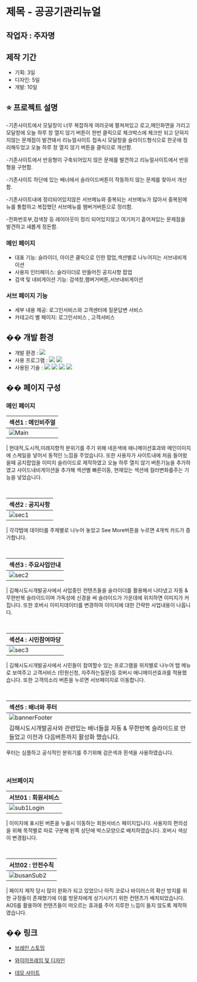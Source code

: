 # 제목 - 공공기관리뉴얼

## 작업자 : 주자명

## 제작 기간
- 기획: 3일
- 디자인: 5일
- 개발: 10일 

## ⭐️ 프로젝트 설명
 
-기존사이트에서 모달창이 너무 복잡하게 여러곳에 펼쳐져있고 로고,메인화면을 가리고
 모달창에 오늘 하루 창 열지 않기 버튼이 한번 클릭으로 체크박스에 체크만 되고
 닫혀지지않는 문제점이 발견돼서 리뉴얼사이트 접속시 모달창을 슬라이드형식으로 
 한곳에 정리해두었고 오늘 하루 창 열지 않기 버튼을 클릭으로 개선함.

-기존사이트에서 반응형이 구축되어있지 않은 문제를 발견하고 리뉴얼사이트에서 반응형을 구현함.

-기존사이트 하단에 있는 배너에서 슬라이드버튼이 작동하지 않는 문제를 찾아서 개선함.

-기존사이트내에 정리되어있지않은 서브메뉴와 중복되는 서브메뉴가 많아서
중복된메뉴를 통합하고 복잡했던 서브메뉴를 햄버거버튼으로 정리함.

-전화번호부,검색창 등 레이아웃이 정리 되어있지않고 여기저기 흩어져있는 문제점을 발견하고
 새롭게 정돈함.


### 메인 페이지 
- 대표 기능: 슬라이더, 아이콘 클릭으로 인한 팝업,섹션별로 나누어지는 서브내비게이션
- 사용자 인터페이스: 슬라이더로 만들어진 공지사항 팝업
- 검색 및 네비게이션 기능: 검색창,햄버거버튼,서브내비게이션

### 서브 페이지 기능

- 세부 내용 제공: 로그인서비스와 고객센터에 질문답변 서비스
- 카테고리 별 페이지: 로그인서비스 , 고객서비스

## �� 개발 환경

- 개발 환경 : <img src="https://img.shields.io/badge/windows10-0078D6?style=flat-square&logo=windows10&logoColor=white"/>
- 사용 프로그램 : <img src="https://img.shields.io/badge/Vs code-007ACC?style=flat-square&logo=visualstudiocode&logoColor=white"/>  <img src="https://img.shields.io/badge/figma-F24E1E?style=flat-square&logo=figma&logoColor=white"/>
- 사용된 기술 :
  <img src="https://img.shields.io/badge/html5-E34F26?style=flat-square&logo=html5&logoColor=white"> <img src="https://img.shields.io/badge/css3-1572B6?style=flat-square&logo=css3&logoColor=white">  <img src="https://img.shields.io/badge/JavaScript-F7DF1E?style=flat-square&logo=JavaScript&logoColor=white"> <img src="https://img.shields.io/badge/Swiper-6332F6?style=flat-square&logo=Swiper&logoColor=white">



## �� 페이지 구성

### 메인 페이지

| 섹션1 : 메인비주얼                                                                                                      |
| :---------------------------------------------------------------------------------------------------------------------- |
| ![Main](https://github.com/user-attachments/assets/2f7b0a95-537c-44d6-9473-838d994ac5c9) |

| 현대적,도시적,미래지향적 분위기를 주기 위해 네온색에 애니메이션효과와 메인이미지에 스케일을 넣어서 동적인 느낌을 주었습니다. 또한 사용자가 사이트내에 처음 들어왔을때 공지팝업을 이미지 
슬라이드로 제작하였고 오늘 하루 열지 않기 버튼기능을 추가하였고 사이드내비게이션을 추가해 섹션별 빠른이동, 현재있는 섹션에 컬러변화를주는 기능을 넣었습니다.

<br>

| 섹션2 : 공지사항                                                                                              |
| :------------------------------------------------------------------------------------------------------------------------ |
| ![sec1](https://github.com/user-attachments/assets/01ca045b-e141-4d17-bbd8-fea9abde4450) |

| 각각탭에 데이터를 주제별로 나누어 놓았고 See More버튼을 누르면 4개씩 카드가 증가합니다.

<br>

| 섹션3 : 주요사업안내                                                                                                          |
| :----------------------------------------------------------------------------------------------------------------------- |
| ![sec2](https://github.com/user-attachments/assets/55617b78-6725-44c7-9ee1-bd0eab7b198b) |

| 김해시도시개발공사에서 사업중인 컨텐츠들을 슬라이더를 활용해서 나타냈고 자동 & 무한반복 슬라이드이며 가독성에 신경을 써 슬라이드가 가운데에 위치하면 이미지가 커집니다.
또한 호버시 이미지데이터를 변경하여 이미지에 대한 간략한 사업내용이 나옵니다.


<br>

| 섹션4 : 시민참여마당                                                                                                           |
| :--------------------------------------------------------------------------------------------------------------------- |
| ![sec3](https://github.com/user-attachments/assets/aad5c8ca-a9d0-41cd-b4aa-6ed6b4a6c870) |

| 김해시도시개발공사에서 시민들이 참여할수 있는 프로그램을 위치별로 나누어 탭 메뉴로 보여주고 고객서비스 (민원신청, 자주하는질문)등 
호버시 애니메이션효과를 적용했습니다. 또한 고객의소리 버튼을 누르면 서브페이지로 이동합니다.


<br>

| 섹션5 : 배너와 푸터                                                                                                        |
| :------------------------------------------------------------------------------------------------------------------------ |
| ![bannerFooter](https://github.com/user-attachments/assets/08979850-2c77-426b-9731-87608bedfed5) |
| 김해시도시개발공사와 관련있는 배너들을 자동 & 무한반복 슬라이드로 만들었고 이전과 다음버튼까지 활성화 했습니다.
푸터는 심플하고 공식적인 분위기를 주기위해 검은색과 흰색을 사용하였습니다.

<br>


### 서브페이지

| 서브01 : 회원서비스                                                                                                        |
| :------------------------------------------------------------------------------------------------------------------------ |
| ![sub1Login](https://github.com/user-attachments/assets/c09c2cfb-8edc-4d5b-ac02-fd11f8b49ea9) |

| 이미지에 표시된 버튼을 누를시 이동하는 회원서비스 페이지입니다. 사용자의 편의성을 위해 목적별로 따로 구분해 왼쪽 상단에 박스모양으로 배치하였습니다.
호버시 색상이 변경됩니다.

<br>

| 서브02 : 안전수칙                                                                                                       |
| :---------------------------------------------------------------------------------------------------------------------- |
| ![busanSub2]() |

| 페이지 제작 당시 많이 완화가 되고 있었으나 아직 코로나 바이러스의 확산 방지를 위한 규정들이 존재했기에 이를 방문자에게 상기시키기 위한 컨텐츠가 배치되었습니다. AOS를 활용하여 컨텐츠들이 떠오르는 효과를 주어 지루한 느낌이 들지 않도록 제작하였습니다.

## �� 링크

- [브레인 스토밍]()

- [와이어프레임 및 디자인]()

- [데모 사이트]()
